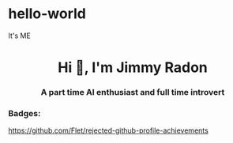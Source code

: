 # hello-world
It's ME

<h1 align="center">Hi 👋, I'm Jimmy Radon</h1>
<h3 align="center">A part time AI enthusiast and full time introvert</h3>

<p Here is a collection of my badges
</p>

<h3 align="left">Badges:</h3>
<p align="left"> <a  
                   ![image](https://github.com/Radon-Villanueva/hello-world/assets/119030125/d8bd1be9-7056-4e40-ba49-2b5e302c7285)
                   ![image](https://github.com/Radon-Villanueva/hello-world/assets/119030125/e2e58275-9341-48f6-9300-1ae07d79ccdb)
                   ![image](https://github.com/Radon-Villanueva/hello-world/assets/119030125/da1e1f97-f554-43cc-aa0e-a556cff1573e)

https://github.com/Flet/rejected-github-profile-achievements

